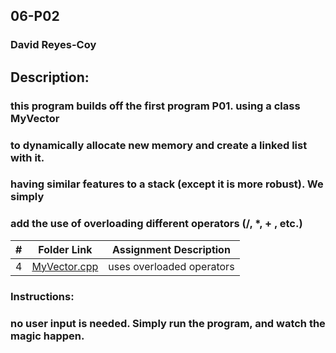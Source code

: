 ## 06-P02
### David Reyes-Coy

## Description: 
### this program builds off the first program P01. using a class MyVector
### to dynamically allocate new memory and create a linked list with it.
### having similar features to a stack (except it is more robust). We simply
### add the use of overloading different operators (/, *, + , etc.)

|   #   | Folder Link                                                                                                 | Assignment Description    |
| :---: | ----------------------------------------------------------------------------------------------------------- | ------------------------- |
|   4   | [MyVector.cpp](https://github.com/dmreyescoy03/2143-OOP-ReyesCoy/blob/main/Assignments/06-P02/MyVector.cpp) | uses overloaded operators |

### Instructions:
### no user input is needed. Simply run the program, and watch the magic happen.